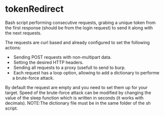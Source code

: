 # tokenRedirect
Bash script performing consecutive requests, grabing a unique token from the first response (should be from the login request) to send it along with the next requests.

The requests are curl based and already configured to set the following actions:

<ul>
<li>&nbsp;Sending POST requests with non-multipart data.</li>
<li>&nbsp;Setting the desired HTTP headers.</li>
<li>&nbsp;Sending all requests to a proxy (usefull to send to burp.</li>
<li>&nbsp;Each request has a loop option, allowing to add a dictionary to performe a brute-force attack.
</ul>

By default the request are empty and you need to set them up for your target.
Speed of the brute-force attack can be modified by changing the value of the sleep function which is written in seconds (it works with decimals).
NOTE:The dictionary file must be in the same folder of the sh script.
